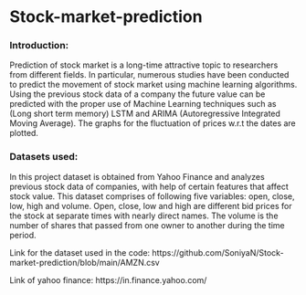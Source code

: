 # Stock-market-prediction
<h3>Introduction:</h3>

<p>Prediction of stock market is a long-time attractive topic to researchers from different fields. In particular, numerous studies have been conducted to predict the movement of stock market using machine learning algorithms. Using the previous stock data of a company the future value can be predicted with the proper use of Machine Learning techniques such as (Long short term memory) LSTM and ARIMA (Autoregressive Integrated Moving Average). The graphs for the fluctuation of prices w.r.t the dates are plotted. </p>

<h3>Datasets used:</h3>

<p>In this project dataset is obtained from Yahoo Finance and analyzes previous stock data of companies, with help of certain features that affect stock value. This dataset comprises of following five variables:  open, close, low, high and volume. Open, close, low and high are different bid prices for the stock at separate times with nearly direct names. The volume is the number of shares that passed from one owner to another during the time period.</p>
<p>Link for the dataset used in the code: https://github.com/SoniyaN/Stock-market-prediction/blob/main/AMZN.csv</p>
<p>Link of yahoo finance:  https://in.finance.yahoo.com/</p>
